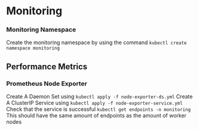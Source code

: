 # Monitoring 
### Monitoring Namespace
Create the monitoring namespace by using the command
`kubectl create namespace monitoring`

## Performance Metrics
### Prometheus Node Exporter
Create A Daemon Set using `kubectl apply -f node-exporter-ds.yml`
Create A ClusterIP Service using `kubectl apply -f node-exporter-service.yml`
Check that the service is successful `kubectl get endpoints -n monitoring`
This should have the same amount of endpoints as the amount of worker nodes